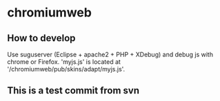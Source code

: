 # chromiumweb

## How to develop
Use suguserver (Eclipse + apache2 + PHP + XDebug) and debug js with chrome or Firefox.
'myjs.js' is located at '/chromiumweb/pub/skins/adapt/myjs.js'.


## This is a test commit from svn
